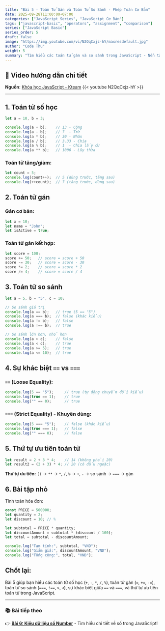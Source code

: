 ```yaml
---
title: "Bài 5 - Toán Tử Gán và Toán Tử So Sánh - Phép Toán Cơ Bản"
date: 2025-09-28T11:00:00+07:00
categories: ["JavaScript Series", "JavaScript Cơ Bản"]
tags: ["javascript-basic", "operators", "assignment", "comparison"]
series: ["JavaScript Basic"]
series_order: 5
draft: false
image: "https://img.youtube.com/vi/N2QqCxjz-hY/maxresdefault.jpg"
author: "Code Thu"
weight: 5
summary: "Tìm hiểu các toán tử gán và so sánh trong JavaScript - Nền tảng cho mọi phép tính và điều kiện"
---
```


## 🎥 Video hướng dẫn chi tiết
**Nguồn:** [Khóa học JavaScript - Kteam](https://www.youtube.com/playlist?list=PL33lvabfss1ywJRoh40x9fmAfgbI1hpVX)
{{< youtube N2QqCxjz-hY >}}

---

## 1. Toán tử số học

```javascript
let a = 10, b = 3;

console.log(a + b);    // 13 - Cộng
console.log(a - b);    // 7  - Trừ
console.log(a * b);    // 30 - Nhân
console.log(a / b);    // 3.33 - Chia
console.log(a % b);    // 1  - Chia lấy dư
console.log(a ** b);   // 1000 - Lũy thừa
```

### Toán tử tăng/giảm:
```javascript
let count = 5;
console.log(count++);  // 5 (dùng trước, tăng sau)
console.log(++count);  // 7 (tăng trước, dùng sau)
```

## 2. Toán tử gán

### Gán cơ bản:
```javascript
let x = 10;
let name = "John";
let isActive = true;
```

### Toán tử gán kết hợp:
```javascript
let score = 100;
score += 50;   // score = score + 50
score -= 30;   // score = score - 30
score *= 2;    // score = score * 2
score /= 4;    // score = score / 4
```

## 3. Toán tử so sánh

```javascript
let a = 5, b = "5", c = 10;

// So sánh giá trị
console.log(a == b);   // true (5 == "5")
console.log(a === b);  // false (khác kiểu)
console.log(a != b);   // false
console.log(a !== b);  // true

// So sánh lớn hơn, nhỏ hơn
console.log(a > c);    // false
console.log(a < c);    // true
console.log(a >= 5);   // true
console.log(a <= 10);  // true
```

## 4. Sự khác biệt `==` vs `===`

### `==` (Loose Equality):
```javascript
console.log(5 == "5");     // true (tự động chuyển đổi kiểu)
console.log(true == 1);    // true
console.log("" == 0);      // true
```

### `===` (Strict Equality) - Khuyên dùng:
```javascript
console.log(5 === "5");    // false (khác kiểu)
console.log(true === 1);   // false
console.log("" === 0);     // false
```

## 5. Thứ tự ưu tiên toán tử

```javascript
let result = 2 + 3 * 4;    // 14 (không phải 20)
let result2 = (2 + 3) * 4; // 20 (có dấu ngoặc)
```

**Thứ tự ưu tiên:** `()` → `**` → `*`, `/`, `%` → `+`, `-` → so sánh → `===` → gán

## 6. Bài tập nhỏ

Tính toán hóa đơn:
```javascript
const PRICE = 500000;
let quantity = 2;
let discount = 10; // %

let subtotal = PRICE * quantity;
let discountAmount = subtotal * (discount / 100);
let total = subtotal - discountAmount;

console.log("Tạm tính:", subtotal, "VND");
console.log("Giảm giá:", discountAmount, "VND");  
console.log("Tổng cộng:", total, "VND");
```

## Chốt lại:

Bài 5 giúp bạn hiểu các toán tử số học (`+`, `-`, `*`, `/`, `%`), toán tử gán (`=`, `+=`, `-=`), toán tử so sánh (`===`, `!==`, `>`, `<`), sự khác biệt giữa `==` và `===`, và thứ tự ưu tiên toán tử trong JavaScript.

---

### 📚 Bài tiếp theo
👉 [**Bài 6: Kiểu dữ liệu số Number**](../bai-6-kieu-du-lieu-number/) - Tìm hiểu chi tiết về số trong JavaScript!
